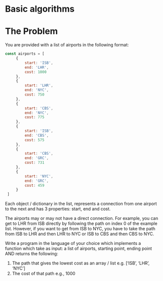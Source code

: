 # Basic algorithms

# The Problem

You are provided with a list of airports in the following format:

```jsx
const airports = [
	 {
		 start: 'ISB',
		 end: 'LHR',
		 cost: 1000
	 },
	 {
		 start: 'LHR',
		 end: 'NYC',
		 cost: 750
	 },
	 {
		 start: 'CBS',
		 end: 'NYC',
		 cost: 775
	 },
	 {
		 start: 'ISB',
		 end: 'CBS',
		 cost: 575
	 },
	 {
		 start: 'CBS',
		 end: 'GRC',
		 cost: 731
	 },
	 {
		 start: 'NYC',
		 end: 'GRC',
		 cost: 459
	 }
 ]
```

Each object / dictionary in the list, represents a connection from one airport to the next and has 3 properties: start, end and cost.

The airports may or may not have a direct connection. For example, you can get to LHR from ISB directly by following the path on index 0 of the example list. However, if you want to get from ISB to NYC, you have to take the path from ISB to LHR and then LHR to NYC or ISB to CBS and then CBS to NYC.

Write a program in the language of your choice which implements a function which take as
input: a list of airports, starting point, ending point AND returns the following:

1. The path that gives the lowest cost as an array / list e.g. [‘ISB’, ‘LHR’, ‘NYC’]
2. The cost of that path e.g., 1000
